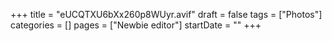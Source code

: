 +++
title = "eUCQTXU6bXx260p8WUyr.avif"
draft = false
tags = ["Photos"]
categories = []
pages = ["Newbie editor"]
startDate = ""
+++
